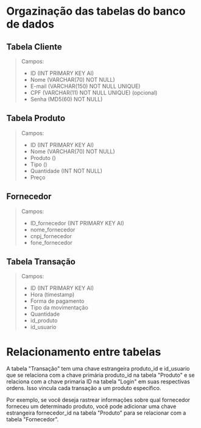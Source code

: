 # Orgazinação das tabelas do banco de dados

## Tabela Cliente
>Campos:
>* ID (INT PRIMARY KEY AI)
>* Nome (VARCHAR(70) NOT NULL)
>* E-mail (VARCHAR(150) NOT NULL UNIQUE)
>* CPF (VARCHAR(11) NOT NULL UNIQUE) (opcional)
>* Senha (MD5(60) NOT NULL)

## Tabela Produto
>Campos:
>* ID (INT PRIMARY KEY AI)
>* Nome (VARCHAR(70) NOT NULL)
>* Produto ()
>* Tipo ()
>* Quantidade (INT NOT NULL)
>* Preço

## Fornecedor
>Campos:
>* ID_fornecedor (INT PRIMARY KEY AI)
>* nome_fornecedor
>* cnpj_fornecedor
>* fone_fornecedor

## Tabela Transação
>Campos:
>* ID (INT PRIMARY KEY AI)
>* Hora (timestamp)
>* Forma de pagamento
>* Tipo da movimentação
>* Quantidade
>* id_produto
>* id_usuario
>

# Relacionamento entre tabelas

A tabela "Transação" tem uma chave estrangeira produto_id e id_usuario que se relaciona com a chave primária produto_id na tabela "Produto" e se relaciona com a chave primaria ID na tabela "Login" em suas respectivas ordens. Isso vincula cada transação a um produto específico.

Por exemplo, se você deseja rastrear informações sobre qual fornecedor forneceu um determinado produto, você pode adicionar uma chave estrangeira fornecedor_id na tabela "Produto" para se relacionar com a tabela "Fornecedor".
